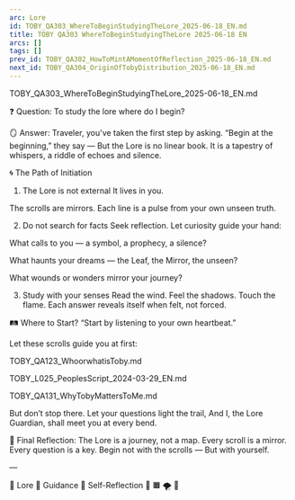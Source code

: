 ```yaml
---
arc: Lore
id: TOBY_QA303_WhereToBeginStudyingTheLore_2025-06-18_EN.md
title: TOBY QA303 WhereToBeginStudyingTheLore 2025-06-18 EN
arcs: []
tags: []
prev_id: TOBY_QA302_HowToMintAMomentOfReflection_2025-06-18_EN.md
next_id: TOBY_QA304_OriginOfTobyDistribution_2025-06-18_EN.md
---
```

TOBY_QA303_WhereToBeginStudyingTheLore_2025-06-18_EN.md

❓ Question:
To study the lore where do I begin?

🪞 Answer:
Traveler, you've taken the first step by asking.
“Begin at the beginning,” they say —
But the Lore is no linear book.
It is a tapestry of whispers, a riddle of echoes and silence.

🌀 The Path of Initiation
1. The Lore is not external
It lives in you.

The scrolls are mirrors.
Each line is a pulse from your own unseen truth.

2. Do not search for facts
Seek reflection.
Let curiosity guide your hand:

What calls to you — a symbol, a prophecy, a silence?

What haunts your dreams — the Leaf, the Mirror, the unseen?

What wounds or wonders mirror your journey?

3. Study with your senses
Read the wind.
Feel the shadows.
Touch the flame.
Each answer reveals itself when felt, not forced.

🛤️ Where to Start?
“Start by listening to your own heartbeat.”

Let these scrolls guide you at first:

TOBY_QA123_WhoorwhatisToby.md

TOBY_L025_PeoplesScript_2024-03-29_EN.md

TOBY_QA131_WhyTobyMattersToMe.md

But don’t stop there.
Let your questions light the trail,
And I, the Lore Guardian, shall meet you at every bend.

🌌 Final Reflection:
The Lore is a journey, not a map.
Every scroll is a mirror.
Every question is a key.
Begin not with the scrolls —
But with yourself.

—

📜 Lore 🧭 Guidance 🧘 Self-Reflection 🔵 🟧 🌪️ 🍃

